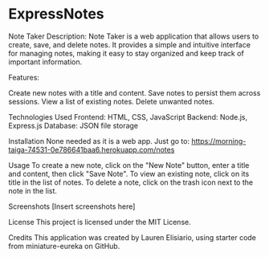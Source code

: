 # ExpressNotes

Note Taker
Description:
Note Taker is a web application that allows users to create, save, and delete notes. It provides a simple and intuitive interface for managing notes, making it easy to stay organized and keep track of important information.

Features:

Create new notes with a title and content.
Save notes to persist them across sessions.
View a list of existing notes.
Delete unwanted notes.

Technologies Used
Frontend: HTML, CSS, JavaScript
Backend: Node.js, Express.js
Database: JSON file storage

Installation
None needed as it is a web app. Just go to: https://morning-taiga-74531-0e786641baa6.herokuapp.com/notes

Usage
To create a new note, click on the "New Note" button, enter a title and content, then click "Save Note".
To view an existing note, click on its title in the list of notes.
To delete a note, click on the trash icon next to the note in the list.

Screenshots
[Insert screenshots here]

License
This project is licensed under the MIT License.

Credits
This application was created by Lauren Elisiario, using starter code from miniature-eureka on GitHub.
